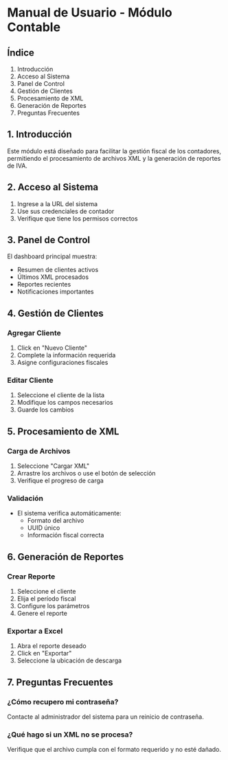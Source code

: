 # Manual de Usuario - Módulo Contable

## Índice
1. Introducción
2. Acceso al Sistema
3. Panel de Control
4. Gestión de Clientes
5. Procesamiento de XML
6. Generación de Reportes
7. Preguntas Frecuentes

## 1. Introducción
Este módulo está diseñado para facilitar la gestión fiscal de los contadores, permitiendo el procesamiento de archivos XML y la generación de reportes de IVA.

## 2. Acceso al Sistema
1. Ingrese a la URL del sistema
2. Use sus credenciales de contador
3. Verifique que tiene los permisos correctos

## 3. Panel de Control
El dashboard principal muestra:
- Resumen de clientes activos
- Últimos XML procesados
- Reportes recientes
- Notificaciones importantes

## 4. Gestión de Clientes
### Agregar Cliente
1. Click en "Nuevo Cliente"
2. Complete la información requerida
3. Asigne configuraciones fiscales

### Editar Cliente
1. Seleccione el cliente de la lista
2. Modifique los campos necesarios
3. Guarde los cambios

## 5. Procesamiento de XML
### Carga de Archivos
1. Seleccione "Cargar XML"
2. Arrastre los archivos o use el botón de selección
3. Verifique el progreso de carga

### Validación
- El sistema verifica automáticamente:
  * Formato del archivo
  * UUID único
  * Información fiscal correcta

## 6. Generación de Reportes
### Crear Reporte
1. Seleccione el cliente
2. Elija el período fiscal
3. Configure los parámetros
4. Genere el reporte

### Exportar a Excel
1. Abra el reporte deseado
2. Click en "Exportar"
3. Seleccione la ubicación de descarga

## 7. Preguntas Frecuentes
### ¿Cómo recupero mi contraseña?
Contacte al administrador del sistema para un reinicio de contraseña.

### ¿Qué hago si un XML no se procesa?
Verifique que el archivo cumpla con el formato requerido y no esté dañado. 